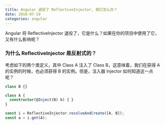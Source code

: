 ```yaml
---
title: Angular 退役了 ReflectiveInjector, 我们怎么办？      
date: 2018-07-19
categories: angular
---
```

Angular 将 ReflectiveInjector 退役了，它是什么？如果在你的项目中使用了它，又有什么影响呢？
<!-- more -->

### 为什么 ReflectiveInjector 是反射式的？

考虑如下的两个类定义，其中 Class A 注入了 Class B，这意味着，我们在获得 A 的实例的时候，也必须获得 B 的实例。但是，注入器 Injector 如何知道这一点呢？

```typescript
class B {}

class A {
  constructor(@Inject(B) b) { }
}

const i = ReflectiveInjector.resolveAndCreate([A, B]);
const a = i.get(A);
```


